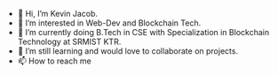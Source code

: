 - 👋 Hi, I’m Kevin Jacob.
- 👀 I’m interested in Web-Dev and Blockchain Tech.
- 🌱 I’m currently doing B.Tech in CSE with Specialization in Blockchain Technology at SRMIST KTR.
- 💞️ I’m still learning and would love to collaborate on projects.
- 📫 How to reach me 

<!---
itaintkevin/Python Bookstore Management Software is a ✨ special ✨ repository because its `README.md` (this file) appears on your GitHub profile.
You can click the Preview link to take a look at your changes.
--->
